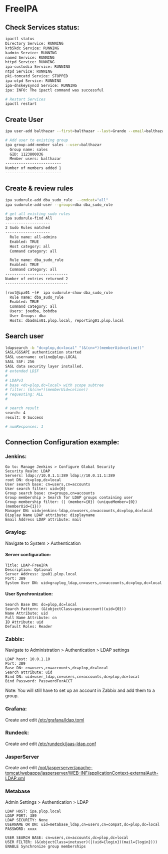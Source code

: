 # FreeIPA


## Check Services status:
```bash
ipactl status
Directory Service: RUNNING
krb5kdc Service: RUNNING
kadmin Service: RUNNING
named Service: RUNNING
httpd Service: RUNNING
ipa-custodia Service: RUNNING
ntpd Service: RUNNING
pki-tomcatd Service: STOPPED
ipa-otpd Service: RUNNING
ipa-dnskeysyncd Service: RUNNING
ipa: INFO: The ipactl command was successful

# Restart Services
ipactl restart
```

## Create User
```bash
ipa user-add balthazar --first=balthazar --last=Grande --email=balthazar@plop.com
```
```bash
# Add user to existing group
ipa group-add-member sales --user=balthazar
  Group name: sales
  GID: 1123800036
  Member users: balthazar
-------------------------
Number of members added 1
-------------------------
```

## Create & review rules 

```bash
ipa sudorule-add dba_sudo_rule  --cmdcat="all"
ipa sudorule-add-user --groups=dba dba_sudo_rule
```



```bash
# get all existing sudo rules
ipa sudorule-find All
--------------------
2 Sudo Rules matched
--------------------
  Rule name: all-admins
  Enabled: TRUE
  Host category: all
  Command category: all

  Rule name: dba_sudo_rule
  Enabled: TRUE
  Command category: all
----------------------------
Number of entries returned 2
----------------------------

```

```bash
[root@ipa01 ~]#  ipa sudorule-show dba_sudo_rule 
  Rule name: dba_sudo_rule
  Enabled: TRUE
  Command category: all
  Users: joedba, bobdba
  User Groups: dba
  Hosts: dbadmin01.plop.local, reporting01.plop.local
```

## Search user
```bash
ldapsearch -b "dc=plop,dc=local" "(&(cn=*)(memberUid=celine))"
SASL/GSSAPI authentication started
SASL username: celine@plop.LOCAL
SASL SSF: 256
SASL data security layer installed.
# extended LDIF
#
# LDAPv3
# base <dc=plop,dc=local> with scope subtree
# filter: (&(cn=*)(memberUid=celine))
# requesting: ALL
#

# search result
search: 4
result: 0 Success

# numResponses: 1
```


## Connection Configuration example:

### Jenkins:
```
Go to: Manage Jenkins > Configure Global Security
Security Realm: LDAP
Servers: ldap://10.0.1.1:389 ldap://10.0.11.1:389
root DN: dc=plop,dc=local
User search base: cn=users,cn=accounts
User search filter: uid={0}
Group search base: cn=groups,cn=accounts
Group membership > Search for LDAP groups containing user
Group membership filter: (| (member={0}) (uniqueMember={0}) (memberUid={1}))
Manager DN: uid=jenkins-ldap,cn=users,cn=accounts,dc=plop,dc=local
Display Name LDAP attribute: displayname
Email Address LDAP attribute: mail
```
### Graylog:

Navigate to System > Authentication

#### Server configuration:
```
Title: LDAP-FreeIPA
Description: Optional
Server Address: ipa01.plop.local
Port: 389
System User DN: uid=graylog_ldap,cn=users,cn=accounts,dc=plop,dc=local
```
#### User Synchronization:
```
Search Base DN: dc=plop,dc=local
Search Pattern: (&(objectClass=posixaccount)(uid={0}))
Name Attribute: uid
Full Name Attribute: cn
ID Attribute: uid
Default Roles: Reader
```

### Zabbix:
Navigate to Administration > Authentication > LDAP settings
```
LDAP host: 10.0.1.10
Port: 389
Base DN: cn=users,cn=accounts,dc=plop,dc=local
Search attribute: uid
Bind DN: uid=user_ldap,cn=users,cn=accounts,dc=plop,dc=local
Bind Password: PasswordForACCT
```
Note: You will still have to set up an account in Zabbix and add them to a group.

### Grafana: 
Create and edit 
[/etc/grafana/ldap.toml](./Grafana/ldap.toml)

### Rundeck: 
Create and edit 
[/etc/rundeck/jaas-ldap.conf](./Rundeck/jaas-ldap.conf)

### JasperServer
Create and edit
[/opt/jasperserver/apache-tomcat/webapps/jasperserver/WEB-INF/applicationContext-externalAuth-LDAP.xml](./JasperServer/applicationContext-externalAuth-LDAP.xml)

### Metabase

Admin Settings > Authentication > LDAP
```
LDAP HOST: ipa.plop.local
LDAP PORT: 389
LDAP SECURITY: None
USERNAME OR DN: uid=metabase_ldap,cn=users,cn=compat,dc=plop,dc=local
PASSWORD: xxxx

USER SEARCH BASE: cn=users,cn=accounts,dc=plop,dc=local
USER FILTER: (&(objectClass=inetuser)(|(uid={login})(mail={login})))
ENABLE Synchronize group memberships
```